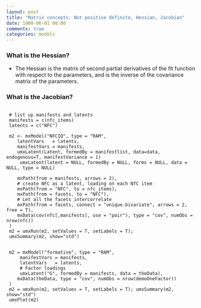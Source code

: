 ```yaml
---
layout: post
title: "Matrix concepts: Not positive definite, Hessian, Jacobian"
date: 1900-06-01 00:00
comments: true
categories: models
---
```


### What is the Hessian?

* The Hessian is the matrix of second partial derivatives of the fit function with respect to the parameters, and is the inverse of the covariance matrix of the parameters.

### What is the Jacobian?


```splus
    
 # list up manifests and latents
 manifests = c(nfc_items)
 latents = c("NFC")

 m2 <- mxModel("NFCIQ", type = "RAM",
 	latentVars   = latents,
 	manifestVars = manifests,
 	umxLatent(Latent, formedBy = manifestlist, data=data, endogenous=T, manifestVariance = 1)
     umxLatent(latent = NULL, formedBy = NULL, forms = NULL, data = NULL, type = NULL)
	  
 	mxPath(from = manifests, arrows = 2),
 	# create NFC as a latent, loading on each NfC item
 	mxPath(from = "NFC", to = nfc_items),
 	mxPath(from = facets, to = "NFC"),
 	# Let all the facets intercorrelate
 	mxPath(from = facets, connect = "unique.bivariate", arrows = 2, free = T),
 	mxData(cov(nfc[,manifests], use = "pair"), type = "cov", numObs = nrow(nfc))
 )
 m2 = umxRun(m2, setValues = T, setLabels = T);
 umxSummary(m2, show="std")


 m2 = mxModel("formative", type = "RAM",
     manifestVars = manifests,
     latentVars   = latents,
     # Factor loadings
     umxLatent("G", formedBy = manifests, data = theData),
 	mxData(theData, type = "cov", numObs = nrow(demoOneFactor))
 )
 m2 = umxRun(m2, setValues = T, setLabels = T); umxSummary(m2, show="std")
 umxPlot(m2)
     
``` 
